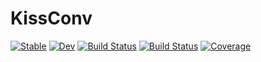 # KissConv

[![Stable](https://img.shields.io/badge/docs-stable-blue.svg)](https://jw3126.github.io/KissConv.jl/stable)
[![Dev](https://img.shields.io/badge/docs-dev-blue.svg)](https://jw3126.github.io/KissConv.jl/dev)
[![Build Status](https://github.com/jw3126/KissConv.jl/workflows/CI/badge.svg)](https://github.com/jw3126/KissConv.jl/actions)
[![Build Status](https://travis-ci.com/jw3126/KissConv.jl.svg?branch=master)](https://travis-ci.com/jw3126/KissConv.jl)
[![Coverage](https://codecov.io/gh/jw3126/KissConv.jl/branch/master/graph/badge.svg)](https://codecov.io/gh/jw3126/KissConv.jl)
